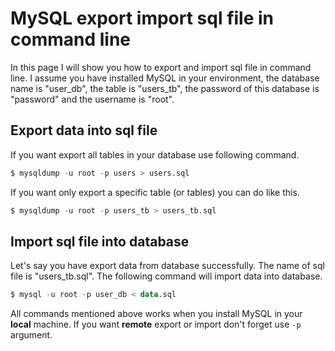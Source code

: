 # MySQL export import sql file in command line
In this page I will show you how to export and import sql file in command line. I assume you have installed MySQL in 
your environment, the database name is "user_db", the table is "users_tb", the password of this database is "password" and the username is "root".

## Export data into sql file

If you want export all tables in your database use following command.
```sql
$ mysqldump -u root -p users > users.sql
```
If you want only export a specific table (or tables) you can do like this.
```sql
$ mysqldump -u root -p users_tb > users_tb.sql
```

## Import sql file into database 

Let's say you have export data from database successfully. The name of sql file is "users_tb.sql". The following command
will import data into database.
```sql
$ mysql -u root -p user_db < data.sql
```

All commands mentioned above works when you install MySQL in your **local** machine. If you want **remote** export or import
don't forget use `-p` argument.
